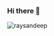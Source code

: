 ### Hi there 👋


<p align="left">
   <img
     src="https://komarev.com/ghpvc/?username=raysandeep"
     alt="raysandeep"
   />
 </p>
